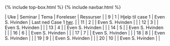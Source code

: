 {% include top-box.html %} <!-- Kode for å inkludere boksen på toppen av siden. Se _config.yml for å gjøre endringer. -->
{% include navbar.html %} <!-- Kode for navigasjonsmeny. Se navbar.html for å gjøre endringer. -->
<!-- Gjør endringer under her -->

| Uke | Seminar | Tema | Foreleser | Ressurser | 
| 9 | 1 | Hjelp til case 1 | Even S. Hvinden | Last ned Case 1 [her](https://www.dropbox.com/s/p4fcefu1vix5ay0/sok1016_case_1.pdf?dl=0). |
| 11 | 2 |  | Even S. Hvinden |   |
| 12 | 3 |  | Even S. Hvinden |   |
| 13 | 4 |  | Even S. Hvinden |   |
| 14 | 5 |  | Even S. Hvinden |   |
| 16 | 6 |  | Even S. Hvinden |   |
| 17 | 7 |  | Even S. Hvinden |   |
| 18 | 8 |  | Even S. Hvinden |   |
| 19 | 9 |  | Even S. Hvinden |   |
| 20 | 10 |  | Even S. Hvinden |   |
